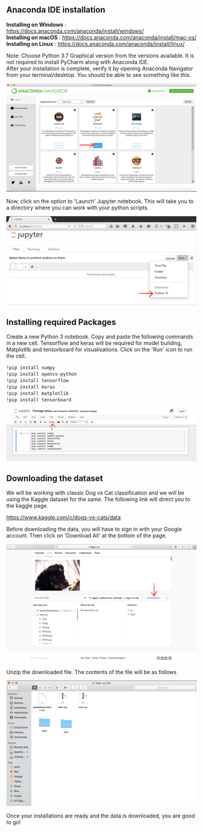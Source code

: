 ## Anaconda IDE installation

**Installing on Windows** : https://docs.anaconda.com/anaconda/install/windows/ <br>
**Installing on macOS** : https://docs.anaconda.com/anaconda/install/mac-os/ <br>
**Installing on Linux** : https://docs.anaconda.com/anaconda/install/linux/ <br>

<p>Note: Choose Python 3.7 Graphical version from the versions available. It is not required to install PyCharm along with Anaconda IDE.<br>After your installation is complete, verify it by opening Anaconda Navigator from your terminal/desktop. You should be able to see something like this.</p>

![img](img1.png)

<p>Now, click on the option to 'Launch' Jupyter notebook. This will take you to a directory where you can work with your python scripts.</p>

![img](img2.png)

## Installing required Packages

<p>Create a new Python 3 notebook. Copy and paste the following commands in a new cell. Tensorflow and keras will be required for model building, Matplotlib and tensorboard for visualisations. Click on the 'Run' icon to run the cell.</p>

```sh
!pip install numpy
!pip install opencv-python
!pip install tensorflow
!pip install keras
!pip install matplotlib
!pip install tensorboard
```
![img](img3.png)

## Downloading the dataset

<p> We will be working with classic Dog vs Cat classification and we will be using the Kaggle dataset for the same. The following link will direct you to the kaggle page. <br></p>

https://www.kaggle.com/c/dogs-vs-cats/data<br>

<p>Before downloading the data, you will have to sign in with your Google account. Then click on 'Download All' at the bottom of the page.</p>

![img](img4.png)

<p>Unzip the downloaded file. The contents of the file will be as follows</p>

![img](img5.png)

<p>Once your installations are ready and the data is downloaded, you are good to go!</p>



